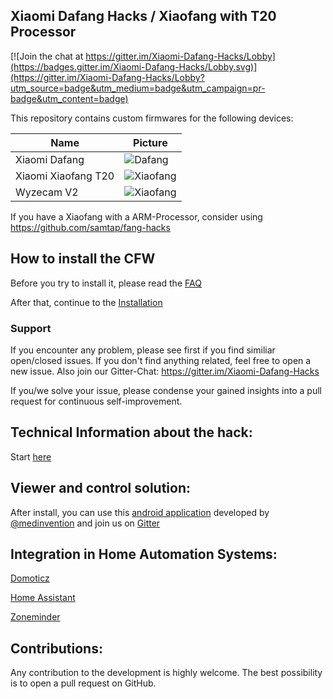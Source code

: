 ## Xiaomi Dafang Hacks / Xiaofang with T20 Processor

[![Join the chat at https://gitter.im/Xiaomi-Dafang-Hacks/Lobby](https://badges.gitter.im/Xiaomi-Dafang-Hacks/Lobby.svg)](https://gitter.im/Xiaomi-Dafang-Hacks/Lobby?utm_source=badge&utm_medium=badge&utm_campaign=pr-badge&utm_content=badge)

This repository contains custom firmwares for the following devices:

Name | Picture
--- | ---
Xiaomi Dafang | ![Dafang](/dafang.png)
Xiaomi Xiaofang T20 | ![Xiaofang](/xiaofang.png)
Wyzecam V2 | ![Xiaofang](/xiaofang.png)

If you have a Xiaofang with a ARM-Processor, consider using https://github.com/samtap/fang-hacks


## How to install the CFW

Before you try to install it, please read the [FAQ](/hacks/faq.md)

After that, continue to the
[Installation](/hacks/install_cfw.md)

### Support
If you encounter any problem, please see first if you find similiar open/closed issues.
If you don't find anything related, feel free to open a new issue.
Also join our Gitter-Chat:
https://gitter.im/Xiaomi-Dafang-Hacks

If you/we solve your issue, please condense your gained insights into a pull request for continuous self-improvement.

## Technical Information about the hack:
Start [here](/hacks/technical.md)

## Viewer and control solution:

After install, you can use this [android application](https://play.google.com/store/apps/details?id=io.ext.medinvention.dafangcam) developed by [@medinvention](https://github.com/mmohamed) and join us on [Gitter](https://gitter.im/Dafang-Hacked-Cam-App)

## Integration in Home Automation Systems:
[Domoticz](/integration/domoticz/domoticz.md)

[Home Assistant](/integration/homeassistant/homeassistant.md)

[Zoneminder](/integration/zoneminder/zoneminder.md)

## Contributions:
Any contribution to the development is highly welcome. The best possibility is to open a pull request on GitHub.
